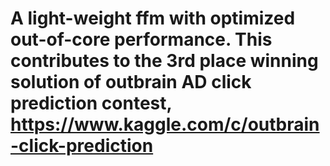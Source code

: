 # A light-weight ffm with optimized out-of-core performance. This contributes to the 3rd place winning solution of outbrain AD click prediction contest, https://www.kaggle.com/c/outbrain-click-prediction
